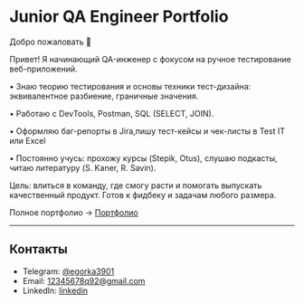 # Junior QA Engineer Portfolio

Добро пожаловать 👋  

Привет! Я начинающий QA-инженер с фокусом на ручное тестирование веб-приложений.

• Знаю теорию тестирования и основы техники тест-дизайна: эквивалентное разбиение, граничные значения.

• Работаю с DevTools, Postman, SQL (SELECT, JOIN).

• Оформляю баг-репорты в Jira,пишу тест-кейсы и чек-листы в Test IT или Excel

• Постоянно учусь: прохожу курсы (Stepik, Otus), слушаю подкасты, читаю литературу (S. Kaner, R. Savin).

Цель: влиться в команду, где смогу расти и помогать выпускать качественный продукт. Готов к фидбеку и задачам любого размера.

Полное портфолио → [Портфолио](PORTF.md)

---

## Контакты
- Telegram: [@egorka3901](https://t.me/egorka3901)  
- Email: 12345678q92@gmail.com  
- LinkedIn: [linkedin](https://www.linkedin.com/in/egor-volkov-299279377)  
